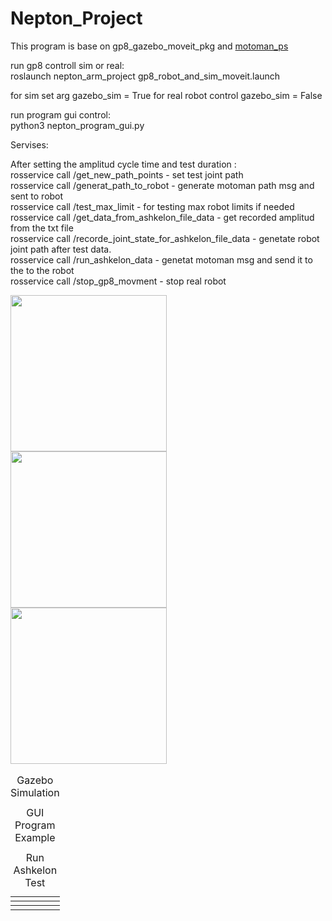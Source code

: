 # Nepton_Project

This program is base on gp8_gazebo_moveit_pkg and [motoman_ps](https://github.com/MaxorPaxor/motoman_ps])


run gp8 controll sim or real:</br>
roslaunch nepton_arm_project gp8_robot_and_sim_moveit.launch </br>

for sim set arg gazebo_sim = True for real robot control gazebo_sim = False</br>

run program gui control:</br>
python3 nepton_program_gui.py</br>


Servises:</br>

After setting the amplitud cycle time and test duration :</br>
rosservice call /get_new_path_points - set test joint path</br>
rosservice call /generat_path_to_robot - generate motoman path msg and sent to robot</br>
rosservice call /test_max_limit - for testing max robot limits if needed</br>
rosservice call /get_data_from_ashkelon_file_data - get recorded amplitud from the txt file</br>
rosservice call /recorde_joint_state_for_ashkelon_file_data - genetate robot joint path after test data.</br>
rosservice call /run_ashkelon_data - genetat motoman msg and send it to the to the robot</br>
rosservice call /stop_gp8_movment - stop real robot</br>

<table>
  <tr>
    <td align="center">
    <caption>Gazebo Simulation</caption>
      <img align=center width=250 src="/video/gazebo_sim_ashkelon_data.gif" />
      <br/>
    </td>
    <td align="center">
    <caption>GUI Program Example</caption>
      <img align=center width=250 src="video/gui_program_example_1.gif" /> 
      <br/>
    </td>
    <td align="center">
    <caption>Run Ashkelon Test</caption>
      <img align=center width=250 src="video/run_ashkelon_test_1.gif" /> 
      <br/>
    </td>
  </tr>
</table>
